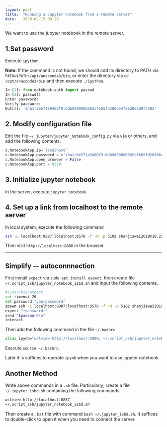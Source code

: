```yaml
---
layout: post
title:  "Running a Jupyter notebook from a remote server"
date:   2020-02-15 00:20 
---
```

We want to use the jupyter notebook in the remote server.

## 1.Set password
Execute `ipython`.

**Note:** If the command is not found, we should add its directory to PATH via `PATH=$PATH:/opt/anaconda3/bin`, or enter the directory via `cd /opt/anaconda3/bin` and then execute `./ipython`.

```python
In [1]: from notebook.auth import passwd
In [2]: passwd()
Enter password:
Verify password:
Out[2]: 'sha1:8e571a9408f9:6db9d90006692cf665fd206664f2a28e2d9f7582'
```

## 2. Modify configuration file
Edit the file `~/.jupyter/jupyter_notebook_config.py` via `vim` or others, and add the following contents.
```python
c.NotebookApp.ip='localhost'
c.NotebookApp.password = u'sha1:8e571a9408f9:6db9d90006692cf665fd206664f2a28e2d9f7582'
c.NotebookApp.open_browser = False
c.NotebookApp.port = 8570
```

## 3. Initialize jupyter notebook
In the server, execute `jupyter notebook`.

## 4. Set up a link from localhost to the remote server
In local system, execute the following command
```bash
ssh -L localhost:8887:localhost:8570 -f -N -p 5102 shanjiawei2019@10.224.255.112
```
Then visit `http://localhost:8888` in the browser.

---

## Simplify -- autoconnnection 
First install `expect` via `sudo apt install expect`, then create file `~/.script_ssh/jupyter_notebook_isbd.sh` and input the following contents.
```bash
#!/usr/bin/expect
set timeout 20
set password "yourpassword"
spawn ssh -L localhost:8887:localhost:8570 -f -N -p 5102 shanjiawei2019@10.224.255.112
expect "*password:"
send "$password\n"
interact
```

Then add the following command in the file `~/.bashrc`
```bash
alias ipynb="wslview http://localhost:8888; ~/.script_ssh/jupyter_notebook_isbd.sh"
```
Execute `source ~/.bashrc`.

Later it is suffices to operate `ipynb` when you want to use jupyter notebook.

## Another Method 

Write above commands in a `.sh` file. Particularly, create a file `~/.jupyter_isbd.sh` containing the following commands:

```bash
wslview http://localhost:8887
~/.script_ssh/jupyter_notebook_isbd.sh
```

Then create a `.bat` file with command `bash ~/.jupyter_isbd.sh`. It suffices to double-click to open it when you need to connect the server.

